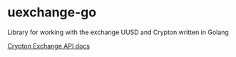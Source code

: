 # uexchange-go
Library for working with the exchange UUSD and Crypton written in Golang

[Crypton Exchange API docs](https://crp.is/api-doc/)
